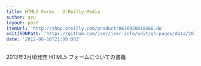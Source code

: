 ```yaml
---
title: HTML5 Forms - O'Reilly Media
author: azu
layout: post
itemUrl: 'http://shop.oreilly.com/product/0636920018568.do'
editJSONPath: 'https://github.com/jser/jser.info/edit/gh-pages/data/2012/06/index.json'
date: '2012-06-16T21:00:00Z'
---
```

2013年3月頃発売
HTML5 フォームについての書籍
